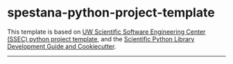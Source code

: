 # spestana-python-project-template

This template is based on [UW Scientific Software Engineering Center (SSEC) python project template](https://github.com/uw-ssec/python-project-template), and the [Scientific Python Library Development Guide and Cookiecutter](https://github.com/scientific-python/cookie).

-------
